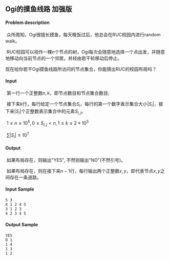 ## Ogi的摸鱼线路 加强版

#### Problem description

​	众所周知，Ogi很擅长摸鱼，每天晚饭过后，他总会在RUC校园内进行random walk。

​	RUC校园可以视作一棵$n$个节点的树，Ogi每次会随意地选择一个点出发，并随意地移动向当前节点的一个邻居，并经由若干轮移动后停止。

​	现在给你若干Ogi摸鱼线路所访问的节点集合，你能猜出RUC的校园布局吗？

#### Input

​	第一行一个正整数$n, k$，即节点数目和节点集合数目;

​	接下来$k$行，每行给定一个节点集合$S_i$，每行的第一个数字表示集合大小$|S_i|$，接下来$|S_i|$个正整数表示集合中的元素$S_{i,j}$。

​	$1 \le n \le 10^5, 0 \le S_{i,j} < n, 1 \le k  \le 2 * 10^5$

​	$\sum |S_i| \le 10^7$

#### Output

​	如果布局存在，则输出"YES", 不然则输出"NO"(不然引号)。

​	如果布局存在，则在接下来$n-1$行，每行输出两个正整数$x,y$，即代表节点$x,y$之间存在一条道路。

#### Input Sample

```
5 3
4 1 2 4 5
3 1 2 3
4 2 3 4 5
```

#### Output Sample

```
YES
0 1
1 4
1 3
1 2
```

